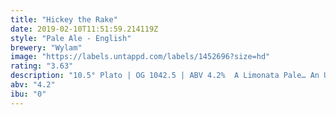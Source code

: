 ```yaml
---
title: "Hickey the Rake"
date: 2019-02-10T11:51:59.214119Z
style: "Pale Ale - English"
brewery: "Wylam"
image: "https://labels.untappd.com/labels/1452696?size=hd"
rating: "3.63"
description: "10.5° Plato | OG 1042.5 | ABV 4.2%  A Limonata Pale… An Ultra Pale which emulates almost toxic levels of citrus zing. A nuclear sherbet dib-dab of lemon, lime and tropical pineapple."
abv: "4.2"
ibu: "0"
---
```

